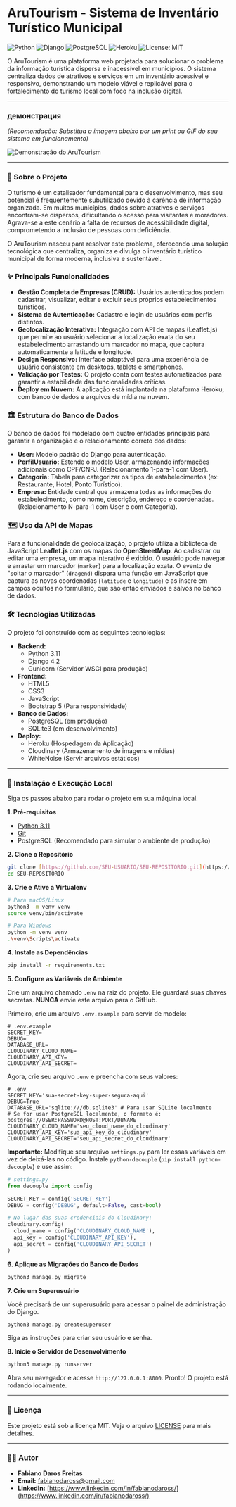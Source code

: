 # AruTourism - Sistema de Inventário Turístico Municipal

![Python](https://img.shields.io/badge/Python-3.11-3776AB?style=for-the-badge&logo=python)
![Django](https://img.shields.io/badge/Django-4.2-092E20?style=for-the-badge&logo=django)
![PostgreSQL](https://img.shields.io/badge/PostgreSQL-FFFFFF?style=for-the-badge&logo=postgresql)
![Heroku](https://img.shields.io/badge/Heroku-430098?style=for-the-badge&logo=heroku)
![License: MIT](https://img.shields.io/badge/License-MIT-yellow.svg?style=for-the-badge)

O AruTourism é uma plataforma web projetada para solucionar o problema da informação turística dispersa e inacessível em municípios. O sistema centraliza dados de atrativos e serviços em um inventário acessível e responsivo, demonstrando um modelo viável e replicável para o fortalecimento do turismo local com foco na inclusão digital.

---

###  демонстрация
*(Recomendação: Substitua a imagem abaixo por um print ou GIF do seu sistema em funcionamento)*

![Demonstração do AruTourism](https://res.cloudinary.com/diqrjhtod/image/upload/v1720023414/git-readme/tela_cadastro_git_y9o0u2.png)

---

### 📜 Sobre o Projeto

O turismo é um catalisador fundamental para o desenvolvimento, mas seu potencial é frequentemente subutilizado devido à carência de informação organizada. Em muitos municípios, dados sobre atrativos e serviços encontram-se dispersos, dificultando o acesso para visitantes e moradores. Agrava-se a este cenário a falta de recursos de acessibilidade digital, comprometendo a inclusão de pessoas com deficiência.

O AruTourism nasceu para resolver este problema, oferecendo uma solução tecnológica que centraliza, organiza e divulga o inventário turístico municipal de forma moderna, inclusiva e sustentável.

### ✨ Principais Funcionalidades

-   **Gestão Completa de Empresas (CRUD):** Usuários autenticados podem cadastrar, visualizar, editar e excluir seus próprios estabelecimentos turísticos.
-   **Sistema de Autenticação:** Cadastro e login de usuários com perfis distintos.
-   **Geolocalização Interativa:** Integração com API de mapas (Leaflet.js) que permite ao usuário selecionar a localização exata do seu estabelecimento arrastando um marcador no mapa, que captura automaticamente a latitude e longitude.
-   **Design Responsivo:** Interface adaptável para uma experiência de usuário consistente em desktops, tablets e smartphones.
-   **Validação por Testes:** O projeto conta com testes automatizados para garantir a estabilidade das funcionalidades críticas.
-   **Deploy em Nuvem:** A aplicação está implantada na plataforma Heroku, com banco de dados e arquivos de mídia na nuvem.

### 🏛️ Estrutura do Banco de Dados

O banco de dados foi modelado com quatro entidades principais para garantir a organização e o relacionamento correto dos dados:

-   **User:** Modelo padrão do Django para autenticação.
-   **PerfilUsuario:** Estende o modelo User, armazenando informações adicionais como CPF/CNPJ. (Relacionamento 1-para-1 com User).
-   **Categoria:** Tabela para categorizar os tipos de estabelecimentos (ex: Restaurante, Hotel, Ponto Turístico).
-   **Empresa:** Entidade central que armazena todas as informações do estabelecimento, como nome, descrição, endereço e coordenadas. (Relacionamento N-para-1 com User e com Categoria).

### 🗺️ Uso da API de Mapas

Para a funcionalidade de geolocalização, o projeto utiliza a biblioteca de JavaScript **Leaflet.js** com os mapas do **OpenStreetMap**. Ao cadastrar ou editar uma empresa, um mapa interativo é exibido. O usuário pode navegar e arrastar um marcador (`marker`) para a localização exata. O evento de "soltar o marcador" (`dragend`) dispara uma função em JavaScript que captura as novas coordenadas (`latitude` e `longitude`) e as insere em campos ocultos no formulário, que são então enviados e salvos no banco de dados.

### 🛠️ Tecnologias Utilizadas

O projeto foi construído com as seguintes tecnologias:

-   **Backend:**
    -   Python 3.11
    -   Django 4.2
    -   Gunicorn (Servidor WSGI para produção)
-   **Frontend:**
    -   HTML5
    -   CSS3
    -   JavaScript
    -   Bootstrap 5 (Para responsividade)
-   **Banco de Dados:**
    -   PostgreSQL (em produção)
    -   SQLite3 (em desenvolvimento)
-   **Deploy:**
    -   Heroku (Hospedagem da Aplicação)
    -   Cloudinary (Armazenamento de imagens e mídias)
    -   WhiteNoise (Servir arquivos estáticos)

---

### 🚀 Instalação e Execução Local

Siga os passos abaixo para rodar o projeto em sua máquina local.

**1. Pré-requisitos**

-   [Python 3.11](https://www.python.org/downloads/)
-   [Git](https://git-scm.com/downloads)
-   PostgreSQL (Recomendado para simular o ambiente de produção)

**2. Clone o Repositório**

```bash
git clone [https://github.com/SEU-USUARIO/SEU-REPOSITORIO.git](https://github.com/SEU-USUARIO/SEU-REPOSITORIO.git)
cd SEU-REPOSITORIO
```

**3. Crie e Ative a Virtualenv**

```bash
# Para macOS/Linux
python3 -m venv venv
source venv/bin/activate

# Para Windows
python -m venv venv
.\venv\Scripts\activate
```

**4. Instale as Dependências**

```bash
pip install -r requirements.txt
```

**5. Configure as Variáveis de Ambiente**

Crie um arquivo chamado `.env` na raiz do projeto. Ele guardará suas chaves secretas. **NUNCA** envie este arquivo para o GitHub.

Primeiro, crie um arquivo `.env.example` para servir de modelo:
```
# .env.example
SECRET_KEY=
DEBUG=
DATABASE_URL=
CLOUDINARY_CLOUD_NAME=
CLOUDINARY_API_KEY=
CLOUDINARY_API_SECRET=
```
Agora, crie seu arquivo `.env` e preencha com seus valores:
```
# .env
SECRET_KEY='sua-secret-key-super-segura-aqui'
DEBUG=True
DATABASE_URL='sqlite:///db.sqlite3' # Para usar SQLite localmente
# Se for usar PostgreSQL localmente, o formato é: postgres://USER:PASSWORD@HOST:PORT/DBNAME
CLOUDINARY_CLOUD_NAME='seu_cloud_name_do_cloudinary'
CLOUDINARY_API_KEY='sua_api_key_do_cloudinary'
CLOUDINARY_API_SECRET='seu_api_secret_do_cloudinary'
```
**Importante:** Modifique seu arquivo `settings.py` para ler essas variáveis em vez de deixá-las no código. Instale `python-decouple` (`pip install python-decouple`) e use assim:

```python
# settings.py
from decouple import config

SECRET_KEY = config('SECRET_KEY')
DEBUG = config('DEBUG', default=False, cast=bool)

# No lugar das suas credenciais do Cloudinary:
cloudinary.config(
  cloud_name = config('CLOUDINARY_CLOUD_NAME'),  
  api_key = config('CLOUDINARY_API_KEY'),       
  api_secret = config('CLOUDINARY_API_SECRET')   
)
```

**6. Aplique as Migrações do Banco de Dados**

```bash
python3 manage.py migrate
```

**7. Crie um Superusuário**

Você precisará de um superusuário para acessar o painel de administração do Django.

```bash
python3 manage.py createsuperuser
```
Siga as instruções para criar seu usuário e senha.

**8. Inicie o Servidor de Desenvolvimento**

```bash
python3 manage.py runserver
```

Abra seu navegador e acesse `http://127.0.0.1:8000`. Pronto! O projeto está rodando localmente.

---

### 📄 Licença

Este projeto está sob a licença MIT. Veja o arquivo [LICENSE](LICENSE) para mais detalhes.

---

### 👨‍💻 Autor

-   **Fabiano Daros Freitas**
-   **Email:** fabianodaross@gmail.com
-   **LinkedIn:** [https://www.linkedin.com/in/fabianodaross/](https://www.linkedin.com/in/fabianodaross/)
